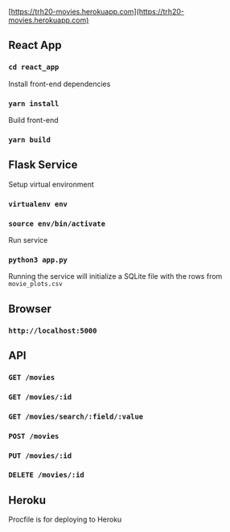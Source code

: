 [https://trh20-movies.herokuapp.com](https://trh20-movies.herokuapp.com)

## React App
### `cd react_app`
Install front-end dependencies
### `yarn install`
Build front-end
### `yarn build`

## Flask Service
Setup virtual environment
### `virtualenv env`
### `source env/bin/activate`
Run service
### `python3 app.py`
Running the service will initialize a SQLite file with the rows from `movie_plots.csv`

## Browser
### `http://localhost:5000`

## API 
### `GET /movies`
### `GET /movies/:id`
### `GET /movies/search/:field/:value`
### `POST /movies`
### `PUT /movies/:id`
### `DELETE /movies/:id`

## Heroku
Procfile is for deploying to Heroku
